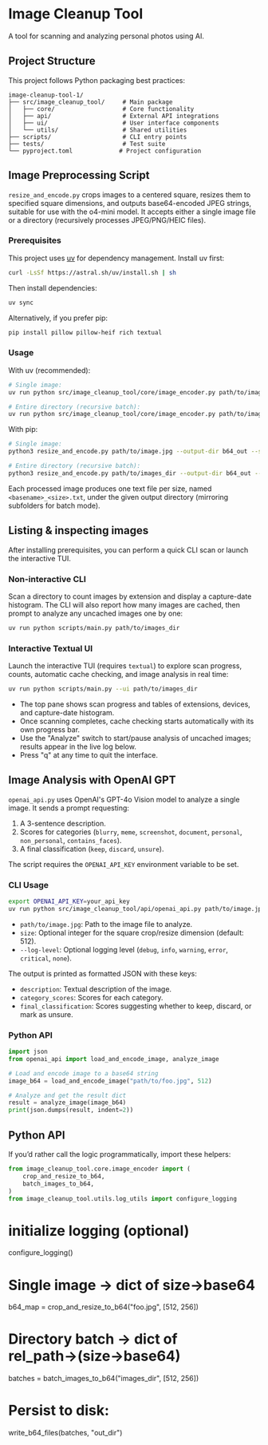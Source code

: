 # Image Cleanup Tool

A tool for scanning and analyzing personal photos using AI.

## Project Structure

This project follows Python packaging best practices:

```
image-cleanup-tool-1/
├── src/image_cleanup_tool/     # Main package
│   ├── core/                   # Core functionality
│   ├── api/                    # External API integrations
│   ├── ui/                     # User interface components
│   └── utils/                  # Shared utilities
├── scripts/                    # CLI entry points
├── tests/                      # Test suite
└── pyproject.toml             # Project configuration
```

## Image Preprocessing Script

`resize_and_encode.py` crops images to a centered square, resizes them to specified square dimensions, and outputs base64-encoded JPEG strings, suitable for use with the o4-mini model. It accepts either a single image file or a directory (recursively processes JPEG/PNG/HEIC files).

### Prerequisites

This project uses [uv](https://github.com/astral-sh/uv) for dependency management. Install uv first:

```bash
curl -LsSf https://astral.sh/uv/install.sh | sh
```

Then install dependencies:

```bash
uv sync
```

Alternatively, if you prefer pip:

```bash
pip install pillow pillow-heif rich textual
```

### Usage

With uv (recommended):
```bash
# Single image:
uv run python src/image_cleanup_tool/core/image_encoder.py path/to/image.jpg --output-dir b64_out --sizes 512 256

# Entire directory (recursive batch):
uv run python src/image_cleanup_tool/core/image_encoder.py path/to/images_dir --output-dir b64_out --sizes 512 256
```

With pip:
```bash
# Single image:
python3 resize_and_encode.py path/to/image.jpg --output-dir b64_out --sizes 512 256

# Entire directory (recursive batch):
python3 resize_and_encode.py path/to/images_dir --output-dir b64_out --sizes 512 256
```

Each processed image produces one text file per size, named `<basename>_<size>.txt`, under the given output directory (mirroring subfolders for batch mode).

## Listing & inspecting images

After installing prerequisites, you can perform a quick CLI scan or launch the interactive TUI.

### Non-interactive CLI

Scan a directory to count images by extension and display a capture-date histogram.
The CLI will also report how many images are cached, then prompt to analyze any uncached images one by one:

```bash
uv run python scripts/main.py path/to/images_dir
```

### Interactive Textual UI

Launch the interactive TUI (requires `textual`) to explore scan progress, counts, automatic cache checking, and image analysis in real time:

```bash
uv run python scripts/main.py --ui path/to/images_dir
```

- The top pane shows scan progress and tables of extensions, devices, and capture-date histogram.
- Once scanning completes, cache checking starts automatically with its own progress bar.
- Use the "Analyze" switch to start/pause analysis of uncached images; results appear in the live log below.
- Press "q" at any time to quit the interface.

## Image Analysis with OpenAI GPT

`openai_api.py` uses OpenAI's GPT-4o Vision model to analyze a single image. It sends a prompt requesting:
1. A 3-sentence description.
2. Scores for categories (`blurry`, `meme`, `screenshot`, `document`, `personal`, `non_personal`, `contains_faces`).
3. A final classification (`keep`, `discard`, `unsure`).

The script requires the `OPENAI_API_KEY` environment variable to be set.

### CLI Usage
```bash
export OPENAI_API_KEY=your_api_key
uv run python src/image_cleanup_tool/api/openai_api.py path/to/image.jpg [size] [--log-level LEVEL]
```
- `path/to/image.jpg`: Path to the image file to analyze.
- `size`: Optional integer for the square crop/resize dimension (default: 512).
- `--log-level`: Optional logging level (`debug`, `info`, `warning`, `error`, `critical`, `none`).

The output is printed as formatted JSON with these keys:
- `description`: Textual description of the image.
- `category_scores`: Scores for each category.
- `final_classification`: Scores suggesting whether to keep, discard, or mark as unsure.

### Python API
```python
import json
from openai_api import load_and_encode_image, analyze_image

# Load and encode image to a base64 string
image_b64 = load_and_encode_image("path/to/foo.jpg", 512)

# Analyze and get the result dict
result = analyze_image(image_b64)
print(json.dumps(result, indent=2))
```

## Python API

If you’d rather call the logic programmatically, import these helpers:

```python
from image_cleanup_tool.core.image_encoder import (
    crop_and_resize_to_b64,
    batch_images_to_b64,
)
from image_cleanup_tool.utils.log_utils import configure_logging
```

# initialize logging (optional)
configure_logging()

# Single image → dict of size→base64
b64_map = crop_and_resize_to_b64("foo.jpg", [512, 256])

# Directory batch → dict of rel_path→(size→base64)
batches = batch_images_to_b64("images_dir", [512, 256])

# Persist to disk:
write_b64_files(batches, "out_dir")
```
